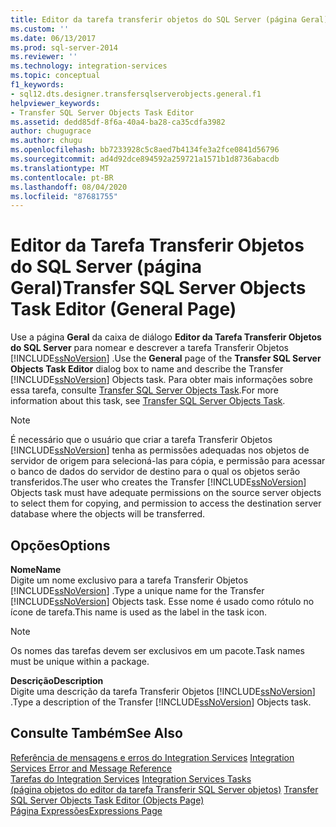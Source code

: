 ```yaml
---
title: Editor da tarefa transferir objetos do SQL Server (página Geral) | Microsoft Docs
ms.custom: ''
ms.date: 06/13/2017
ms.prod: sql-server-2014
ms.reviewer: ''
ms.technology: integration-services
ms.topic: conceptual
f1_keywords:
- sql12.dts.designer.transfersqlserverobjects.general.f1
helpviewer_keywords:
- Transfer SQL Server Objects Task Editor
ms.assetid: dedd85df-8f6a-40a4-ba28-ca35cdfa3982
author: chugugrace
ms.author: chugu
ms.openlocfilehash: bb7233928c5c8aed7b4134fe3a2fce0841d56796
ms.sourcegitcommit: ad4d92dce894592a259721a1571b1d8736abacdb
ms.translationtype: MT
ms.contentlocale: pt-BR
ms.lasthandoff: 08/04/2020
ms.locfileid: "87681755"
---
```

# <a name="transfer-sql-server-objects-task-editor-general-page"></a><span data-ttu-id="a6eec-102">Editor da Tarefa Transferir Objetos do SQL Server (página Geral)</span><span class="sxs-lookup"><span data-stu-id="a6eec-102">Transfer SQL Server Objects Task Editor (General Page)</span></span>
  <span data-ttu-id="a6eec-103">Use a página **Geral** da caixa de diálogo **Editor da Tarefa Transferir Objetos do SQL Server** para nomear e descrever a tarefa Transferir Objetos [!INCLUDE[ssNoVersion](../includes/ssnoversion-md.md)] .</span><span class="sxs-lookup"><span data-stu-id="a6eec-103">Use the **General** page of the **Transfer SQL Server Objects Task Editor** dialog box to name and describe the Transfer [!INCLUDE[ssNoVersion](../includes/ssnoversion-md.md)] Objects task.</span></span> <span data-ttu-id="a6eec-104">Para obter mais informações sobre essa tarefa, consulte [Transfer SQL Server Objects Task](control-flow/transfer-sql-server-objects-task.md).</span><span class="sxs-lookup"><span data-stu-id="a6eec-104">For more information about this task, see [Transfer SQL Server Objects Task](control-flow/transfer-sql-server-objects-task.md).</span></span>  
  
> [!NOTE]  
>  <span data-ttu-id="a6eec-105">É necessário que o usuário que criar a tarefa Transferir Objetos [!INCLUDE[ssNoVersion](../includes/ssnoversion-md.md)] tenha as permissões adequadas nos objetos de servidor de origem para selecioná-las para cópia, e permissão para acessar o banco de dados do servidor de destino para o qual os objetos serão transferidos.</span><span class="sxs-lookup"><span data-stu-id="a6eec-105">The user who creates the Transfer [!INCLUDE[ssNoVersion](../includes/ssnoversion-md.md)] Objects task must have adequate permissions on the source server objects to select them for copying, and permission to access the destination server database where the objects will be transferred.</span></span>  
  
## <a name="options"></a><span data-ttu-id="a6eec-106">Opções</span><span class="sxs-lookup"><span data-stu-id="a6eec-106">Options</span></span>  
 <span data-ttu-id="a6eec-107">**Nome**</span><span class="sxs-lookup"><span data-stu-id="a6eec-107">**Name**</span></span>  
 <span data-ttu-id="a6eec-108">Digite um nome exclusivo para a tarefa Transferir Objetos [!INCLUDE[ssNoVersion](../includes/ssnoversion-md.md)] .</span><span class="sxs-lookup"><span data-stu-id="a6eec-108">Type a unique name for the Transfer [!INCLUDE[ssNoVersion](../includes/ssnoversion-md.md)] Objects task.</span></span> <span data-ttu-id="a6eec-109">Esse nome é usado como rótulo no ícone de tarefa.</span><span class="sxs-lookup"><span data-stu-id="a6eec-109">This name is used as the label in the task icon.</span></span>  
  
> [!NOTE]  
>  <span data-ttu-id="a6eec-110">Os nomes das tarefas devem ser exclusivos em um pacote.</span><span class="sxs-lookup"><span data-stu-id="a6eec-110">Task names must be unique within a package.</span></span>  
  
 <span data-ttu-id="a6eec-111">**Descrição**</span><span class="sxs-lookup"><span data-stu-id="a6eec-111">**Description**</span></span>  
 <span data-ttu-id="a6eec-112">Digite uma descrição da tarefa Transferir Objetos [!INCLUDE[ssNoVersion](../includes/ssnoversion-md.md)] .</span><span class="sxs-lookup"><span data-stu-id="a6eec-112">Type a description of the Transfer [!INCLUDE[ssNoVersion](../includes/ssnoversion-md.md)] Objects task.</span></span>  
  
## <a name="see-also"></a><span data-ttu-id="a6eec-113">Consulte Também</span><span class="sxs-lookup"><span data-stu-id="a6eec-113">See Also</span></span>  
 <span data-ttu-id="a6eec-114">[Referência de mensagens e erros do Integration Services](../../2014/integration-services/integration-services-error-and-message-reference.md) </span><span class="sxs-lookup"><span data-stu-id="a6eec-114">[Integration Services Error and Message Reference](../../2014/integration-services/integration-services-error-and-message-reference.md) </span></span>  
 <span data-ttu-id="a6eec-115">[Tarefas do Integration Services](control-flow/integration-services-tasks.md) </span><span class="sxs-lookup"><span data-stu-id="a6eec-115">[Integration Services Tasks](control-flow/integration-services-tasks.md) </span></span>  
 <span data-ttu-id="a6eec-116">[&#40;página objetos do editor da tarefa Transferir SQL Server objetos&#41;](../../2014/integration-services/transfer-sql-server-objects-task-editor-objects-page.md) </span><span class="sxs-lookup"><span data-stu-id="a6eec-116">[Transfer SQL Server Objects Task Editor &#40;Objects Page&#41;](../../2014/integration-services/transfer-sql-server-objects-task-editor-objects-page.md) </span></span>  
 [<span data-ttu-id="a6eec-117">Página Expressões</span><span class="sxs-lookup"><span data-stu-id="a6eec-117">Expressions Page</span></span>](expressions/expressions-page.md)  
  
  
